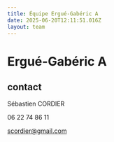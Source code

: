 ```yaml
---
title: Équipe Ergué-Gabéric A
date: 2025-06-20T12:11:51.016Z
layout: team
---
```


# Ergué-Gabéric A



## contact 

Sébastien CORDIER

06 22 74 86 11

scordier@gmail.com

